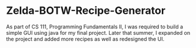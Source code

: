 # Zelda-BOTW-Recipe-Generator
As part of CS 111, Programming Fundamentals II, I was required to build a simple GUI using java for my final project. Later that summer, I expanded on the project and added more recipes as well as redesigned the UI.
